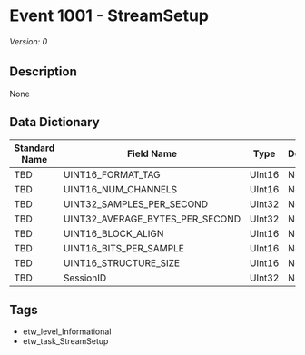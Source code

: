 # Event 1001 - StreamSetup
###### Version: 0

## Description
None

## Data Dictionary
|Standard Name|Field Name|Type|Description|Sample Value|
|---|---|---|---|---|
|TBD|UINT16_FORMAT_TAG|UInt16|None|`None`|
|TBD|UINT16_NUM_CHANNELS|UInt16|None|`None`|
|TBD|UINT32_SAMPLES_PER_SECOND|UInt32|None|`None`|
|TBD|UINT32_AVERAGE_BYTES_PER_SECOND|UInt32|None|`None`|
|TBD|UINT16_BLOCK_ALIGN|UInt16|None|`None`|
|TBD|UINT16_BITS_PER_SAMPLE|UInt16|None|`None`|
|TBD|UINT16_STRUCTURE_SIZE|UInt16|None|`None`|
|TBD|SessionID|UInt32|None|`None`|

## Tags
* etw_level_Informational
* etw_task_StreamSetup